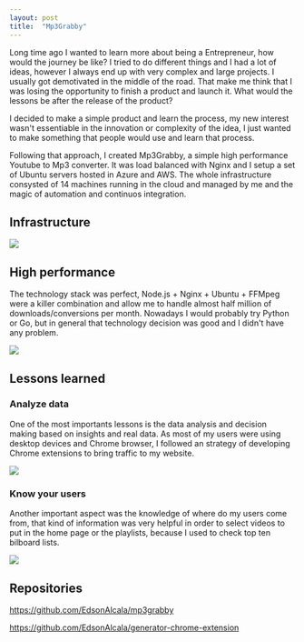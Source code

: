 ```yaml
---
layout: post
title:  "Mp3Grabby"
---
```


Long time ago I wanted to learn more about being a Entrepreneur, how would the journey be like? I tried to do different things and I had a lot of ideas, however I always end up with very complex and large projects. I usually got demotivated in the middle of the road. That make me think that I was losing the opportunity to finish a product and launch it. What would the lessons be after the release of the product? 

I decided to make a simple product and learn the process, my new interest wasn't essentiable in the innovation or complexity of the idea, I just wanted to make something that people would use and learn that process. 

Following that approach, I created Mp3Grabby, a simple high performance Youtube to Mp3 converter. It was load balanced with Nginx and I setup a set of Ubuntu servers hosted in Azure and AWS. The whole infrastructure consysted of 14 machines running in the cloud and managed by me and the magic of automation and continuos integration.

## Infrastructure

<div class="image-container">
    <img src="{{ "/assets/mp3grabby-infrastructure-diagram.png" }}" />
</div>

## High performance

The technology stack was perfect, Node.js + Nginx + Ubuntu + FFMpeg were a killer combination and allow me to handle almost half million of downloads/conversions per month. Nowadays I would probably try Python or Go, but in general that technology decision was good and I didn't have any problem.

<div class="image-container">
    <img src="{{ "/assets/mp3grabby-stats.PNG" }}" />
</div>


## Lessons learned

### Analyze data

One of the most importants lessons is the data analysis and decision making based on insights and real data. As most of my users were using desktop devices and Chrome browser, I followed an strategy of developing Chrome extensions to bring traffic to my website.

<div class="image-container">
    <img src="{{ "/assets/mp3grabby-visitors-browsers.png" }}" />
</div>

### Know your users

Another important aspect was the knowledge of where do my users come from, that kind of information was very helpful in order to select videos to put in the home page or the playlists, because I used to check top ten bilboard lists.

<div class="image-container">
    <img src="{{ "/assets/mp3grabby-location-users.png" }}" />
</div>

## Repositories

<a href="https://github.com/EdsonAlcala/mp3grabby">https://github.com/EdsonAlcala/mp3grabby</a>

<a href="https://github.com/EdsonAlcala/generator-chrome-extension">https://github.com/EdsonAlcala/generator-chrome-extension</a>
